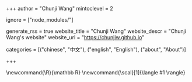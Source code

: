 <!--
Add here global page variables to use throughout your website.
-->
+++
author = "Chunji Wang"
mintoclevel = 2

ignore = ["node_modules/"]

generate_rss = true
website_title = "Chunji Wang"
website_descr = "Chunji Wang's website"
website_url   = "https://chunjiw.github.io"

categories = [("chinese", "中文"),
              ("english", "English"),
              ("about", "About")]

+++

<!--
Add here global latex commands to use throughout your pages.
-->
\newcommand{\R}{\mathbb R}
\newcommand{\scal}[1]{\langle #1 \rangle}
